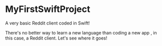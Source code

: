 MyFirstSwiftProject
===================

A very basic Reddit client coded in Swift!

There's no better way to learn a new language than coding a new app , in this case, a Reddit client. Let's see where it goes!
